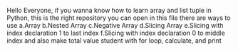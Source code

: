 Hello Everyone, if you wanna know how to learn array and list tuple in Python, this is the right repository you can open
in this file there are ways to use 
  a.Array
  b.Nested Array
  c.Negative Array
  d.Slicing Array
  e.Slicing with index declaration 1 to last index
  f.Slicing with index declaration 0 to middle index
and also make total value student with for loop, calculate, and print
